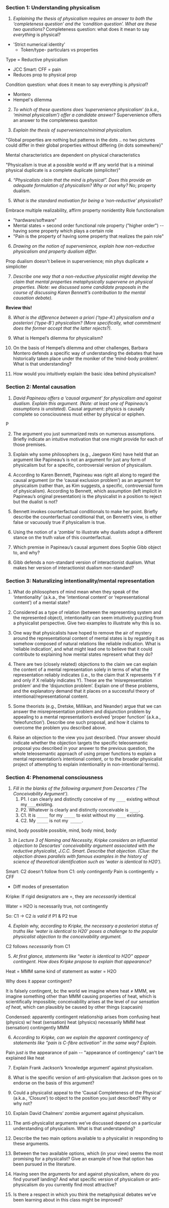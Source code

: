 ### Section 1: Understanding physicalism 

1. *Explaining the thesis of physicalism requires an answer to both the ‘completeness question’ and the ‘condition question’. What are these two questions?* 
Completeness question: what does it mean to say *everything* is physical?
- 'Strict numerical identity'
	- Token/type- particulars vs properties 

Type = Reductive physicalism
- JCC Smart: CFF = pain
- Reduces prop to physical prop

Condition question: what does it mean to say everything is *physical*?
- Montero
- Hempel's dilemma 

2. *To which of these questions does ‘supervenience physicalism’ (a.k.a., ‘minimal physicalism’) offer a candidate answer?*
Supervenience offers an answer to the completeness quesiton

3. *Explain the thesis of supervenience/minimal physicalism.* 

"Global properties are nothing but patterns in the dots .. no two pictures could differ in their global properties without differing {in dots somewhere}"

Mental characteristics are dependent on physical characteristics 

"Physicalism is true at a possible world *w* iff any world that is a minimal physical duplicate is a complete duplicate (simpliciter)"

4. *“Physicalists claim that the mind is physical”. Does this provide an adequate formulation of physicalism? Why or not why?* 
No; property dualism. 

5. *What is the standard motivation for being a ‘non-reductive’ physicalist?* 

Embrace multiple realizability, affirm property nonidentity
Role functionalism
- "hardware/software"
- Mental states = second order functional role property ("higher order") -- having some property which plays a certain role
- "Pain is the property of having some property that realizes the pain role"

6. *Drawing on the notion of supervenience, explain how non-reductive physicalism and property dualism differ.* 

Prop dualism doesn't believe in supervenience; min phys duplicate ≠ simpliciter

7. *Describe one way that a non-reductive physicalist might develop the claim that mental properties metaphysically supervene on physical properties. (Note: we discussed some candidate proposals in the course of discussing Karen Bennett’s contribution to the mental causation debate).* 

**Review this!**

8. *What is the difference between a priori (‘type-A’) physicalism and a posteriori (‘type-B’) physicalism? (More specifically, what commitment does the former accept that the latter rejects?).* 



9. What is Hempel’s dilemma for physicalism? 

10. On the basis of Hempel’s dilemma and other challenges, Barbara Montero defends a specific way of understanding the debates that have historically taken place under the moniker of the ‘mind-body problem’. What is that understanding? 

11. How would you intuitively explain the basic idea behind physicalism? 

### Section 2: Mental causation 

1. *David Papineau offers a ‘causal argument’ for physicalism and against dualism. Explain this argument. (Note: at least one of Papineau’s assumptions is unstated).* 
Causal argument: physics is causally complete so consciousness must either by physical or epiphen.

P

2. The argument you just summarized rests on numerous assumptions. Briefly indicate an intuitive motivation that one might provide for each of those premises. 

3. Explain why some philosophers (e.g., Jaegwon Kim) have held that an argument like Papineau’s is not an argument for just any form of physicalism but for a specific, controversial version of physicalism. 

4. According to Karen Bennett, Papineau was right all along to regard the causal argument (or the ‘causal exclusion problem’) as an argument for physicalism (rather than, as Kim suggests, a specific, controversial form of physicalism). According to Bennett, which assumption (left implicit in Papineau’s original presentation) is the physicalist in a position to reject but the dualist is not? 

5. Bennett invokes counterfactual conditionals to make her point. Briefly describe the counterfactual conditional that, on Bennett’s view, is either false or vacuously true if physicalism is true. 

6. Using the notion of a ‘zombie’ to illustrate why dualists adopt a different stance on the truth value of this counterfactual. 

7. Which premise in Papineau’s causal argument does Sophie Gibb object to, and why? 

8. Gibb defends a non-standard version of interactionist dualism. What makes her version of interactionist dualism non-standard? 

### Section 3: Naturalizing intentionality/mental representation 

1. What do philosophers of mind mean when they speak of the ‘intentionality’ (a.k.a., the ‘intentional content’ or ‘representational content’) of a mental state? 

2. Considered as a type of relation (between the representing system and the represented object), intentionality can seem intuitively puzzling from a physicalist perspective. Give two examples to illustrate why this is so. 

3. One way that physicalists have hoped to remove the air of mystery around the representational content of mental states is by regarding it as somehow composed of natural relations like reliable indication. What is ‘reliable indication’, and what might lead one to believe that it could contribute to explaining how mental states represent what they do? 

4. There are two (closely related) objections to the claim we can explain the content of a mental representation solely in terms of what the representation reliably indicates (i.e., to the claim that X represents Y if and only if X reliably indicates Y). These are the ‘misrepresentation problem’ and the ‘disjunction problem’. Explain one of these problems, and the explanatory demand that it places on a successful theory of intentional/representational content. 

5. Some theorists (e.g., Dretske, Millikan, and Neander) argue that we can answer the misrepresentation problem and disjunction problem by appealing to a mental representation’s evolved ‘proper function’ (a.k.a., ‘teleofunction’). Describe one such proposal, and how it claims to overcome the problem you described above. 

6. Raise an objection to the view you just described. (Your answer should indicate whether the objection targets the specific teleosemantic proposal you described in your answer to the previous question, the whole teleosemantic approach of using proper functions to explain a mental representation’s intentional content, or to the broader physicalist project of attempting to explain intentionality in non-intentional terms). 

### Section 4: Phenomenal consciousness 

1. *Fill in the blanks of the following argument from Descartes (‘The Conceivability Argument’).* 
	1. P1. I can clearly and distinctly conceive of my `____` existing without my` ____ `existing. 
	2. P2. Whatever is clearly and distinctly conceivable is `____`. 
	3. C1. It is `_____` for my `_____` to exist without my `____` existing. 
	4. C2. My `_____` is not my` _____`. 

mind, body
possible
possible, mind, body
mind, body

3. *In Lecture 3 of Naming and Necessity, Kripke considers an influential objection to Descartes’ conceivability argument associated with the reductive physicalist, J.C.C. Smart. Describe that objection. (Clue: the objection draws parallels with famous examples in the history of science of theoretical identification such as ‘water is identical to H20’).* 

Smart: C2 doesn't follow from C1: only *contingently*
Pain is contingently = CFF 
- Diff modes of presentation

Kripke: If rigid designators are =, they are *necessarily* identical

Water = H2O is necessarily true, not contingently 

So: C1 → C2 *is valid* if P1 & P2 true

4. *Explain why, according to Kripke, the necessary a posteriori status of truths like ‘water is identical to H20’ poses a challenge to the popular physicalist objection to the conceivability argument.* 

C2 follows *necessarily* from C1

5. *At first glance, statements like “water is identical to H2O” appear contingent. How does Kripke propose to explain that appearance?* 

Heat = MMM same kind of statement as water = H2O 

Why does it appear contingent? 

It is falsely contingent, bc the world we imagine where heat ≠ MMM, we imagine something other than MMM causing properties of heat, which is scientifically impossible; conceivability arises at the level of our *sensation of heat*, which can plausibly be caused by other things (capcasin)

Condensed: apparently contingent relationship arises from confusing 
heat (physics) w/ heat (sensation)
heat (physics) necessarily MMM
heat (sensation) contingently MMM

6. *According to Kripke, can we explain the apparent contingency of statements like “pain is C-fibre activation” in the same way? Explain.* 

Pain *just is* the appearance of pain -- "appearance of contingency" can't be explained like heat

7. Explain Frank Jackson’s ‘knowledge argument’ against physicalism. 

8. What is the specific version of anti-physicalism that Jackson goes on to endorse on the basis of this argument? 

9. Could a physicalist appeal to the ‘Causal Completeness of the Physical’ (a.k.a., ‘Closure’) to object to the position you just described? Why or why not? 

10. Explain David Chalmers’ zombie argument against physicalism. 

11. The anti-physicalist arguments we’ve discussed depend on a particular understanding of physicalism. What is that understanding? 

12. Describe the two main options available to a physicalist in responding to these arguments. 

13. Between the two available options, which (in your view) seems the most promising for a physicalist? Give an example of how that option has been pursued in the literature. 

14. Having seen the arguments for and against physicalism, where do you find yourself landing? And what specific version of physicalism or anti-physicalism do you currently find most attractive? 

15. Is there a respect in which you think the metaphysical debates we’ve been learning about in this class might be improved?